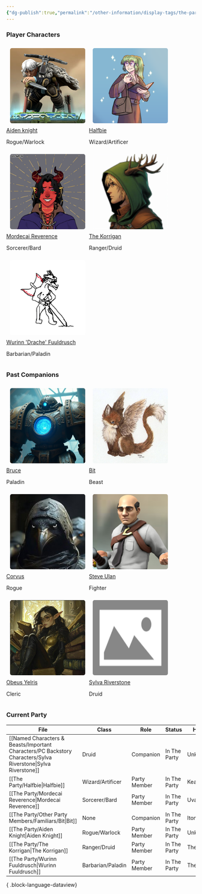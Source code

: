 ```yaml
---
{"dg-publish":true,"permalink":"/other-information/display-tags/the-party/","hideInGraph":true,"updated":"2025-07-13T10:51:03.156+01:00"}
---
```


### Player Characters
<div style="display: flex; flex-wrap: wrap; align-items: left; justify-content: left;">
	<div style="display: flex; flex-direction: column; justify-content: left; align-items:left;">
		<img style="padding: 10px; border-radius: 15px;width:200px;height:200px;" src="https://github.com/isitsamgallon/ashen-new/blob/main/src/site/img/user/Admin/Attachments/AidenKnightWeb.png?raw=true"/>
		<a href="https://www.ashencampaign.xyz/the-party/aiden-knight/">Aiden knight</a>
		<p>Rogue/Warlock</p> 
	</div>
		<div style="display: flex; flex-direction: column; justify-content: left;align-items:left;">
		<img style="padding: 10px; border-radius: 15px;width:200px;height:200px;" src="https://github.com/isitsamgallon/ashen-new/blob/main/src/site/img/user/Admin/Attachments/halfbieWeb.png?raw=true"/>
		<a href="https://www.ashencampaign.xyz/the-party/halfbie/">Halfbie</a>
		<p>Wizard/Artificer</p> 
	</div>
		<div style="display: flex; flex-direction: column; justify-content: left;align-items:left;">
		<img style="padding: 10px; border-radius: 15px;width:200px;height:200px;" src="https://github.com/isitsamgallon/ashen-new/blob/main/src/site/img/user/Admin/Attachments/MordProfilePic.jpg?raw=true"/>
		<a href="https://www.ashencampaign.xyz/the-party/mordecai-reverence/">Mordecai Reverence</a>
		<p>Sorcerer/Bard</p>
	</div>
		<div style="display: flex; flex-direction: column; justify-content: left;align-items:left;">
		<img style="padding: 10px; border-radius: 15px;width:200px;height:200px;" src="https://github.com/isitsamgallon/ashen-new/blob/main/src/site/img/user/Admin/Attachments/KorriganProfilePicWeb.png?raw=true"/>
		<a href="https://www.ashencampaign.xyz/the-party/the-korrigan/">The Korrigan</a>
		<p>Ranger/Druid</p> 
	</div>
		<div style="display: flex; flex-direction: column; justify-content: left;align-items:left;">
		<img style="padding: 10px; border-radius: 15px;width:200px;height:200px;" src="https://github.com/isitsamgallon/ashen-new/blob/main/src/site/img/user/Admin/Attachments/DracheWeb.png?raw=true"/>
		<a href="https://www.ashencampaign.xyz/the-party/wurinn-fuuldrusch/">Wurinn 'Drache' Fuuldrusch</a>
		<p>Barbarian/Paladin</p> 
	</div>
</div>

### Past Companions
<div style="display: flex; flex-wrap: wrap; align-items: left; justify-content: left;">
	<div style="display: flex; flex-direction: column; justify-content: left; align-items:left;">
		<img style="padding: 10px; border-radius: 15px;width:200px;height:200px;" src="https://github.com/isitsamgallon/ashen-new/blob/main/src/site/img/user/Admin/Attachments/BruceWeb.png?raw=true"/>
		<a href="https://www.ashencampaign.xyz/the-party/other-party-members/bruce/">Bruce</a>
		<p>Paladin</p> 
	</div>
		<div style="display: flex; flex-direction: column; justify-content: left;align-items:left;">
		<img style="padding: 10px; border-radius: 15px;width:200px;height:200px;" src="https://github.com/isitsamgallon/ashen-new/blob/main/src/site/img/user/Admin/Attachments/7a9eed1505ff22c614783a731a8bdecc.jpg?raw=true"/>
		<a href="https://www.ashencampaign.xyz/the-party/other-party-members/familiars/bit/">Bit</a>
		<p>Beast</p> 
	</div>
		<div style="display: flex; flex-direction: column; justify-content: left;align-items:left;">
		<img style="padding: 10px; border-radius: 15px;width:200px;height:200px;" src="https://github.com/isitsamgallon/ashen-new/blob/main/src/site/img/user/Admin/Attachments/CorvusWeb.jpg?raw=true"/>
		<a href="https://www.ashencampaign.xyz/the-party/other-party-members/corvus/">Corvus</a>
		<p>Rogue</p>
	</div>
		<div style="display: flex; flex-direction: column; justify-content: left;align-items:left;">
		<img style="padding: 10px; border-radius: 15px;width:200px;height:200px;" src="https://github.com/isitsamgallon/ashen-new/blob/main/src/site/img/user/Admin/Attachments/SteveUlanWeb.png?raw=true"/>
		<a href="https://www.ashencampaign.xyz/the-party/other-party-members/steve-ulan/">Steve Ulan</a>
		<p>Fighter</p> 
	</div>
		<div style="display: flex; flex-direction: column; justify-content: left;align-items:left;">
		<img style="padding: 10px; border-radius: 15px;width:200px;height:200px;" src="https://github.com/isitsamgallon/ashen-new/blob/main/src/site/img/user/Admin/Attachments/Obeus.png?raw=true"/>
		<a href="https://www.ashencampaign.xyz/named-characters-and-beasts/important-characters/obeus-yelris/">Obeus Yelris</a>
		<p>Cleric</p> 
	</div>
		<div style="display: flex; flex-direction: column; justify-content: left;align-items:left;">
		<img style="padding: 10px; border-radius: 15px;width:200px;height:200px;" src="https://github.com/isitsamgallon/ashen-new/blob/main/src/site/img/user/Admin/Attachments/ImagePlaceholder.png?raw=true"/>
		<a href="https://www.ashencampaign.xyz/named-characters-and-beasts/important-characters/pc-backstory-characters/sylva-riverstone/">Sylva Riverstone</a>
		<p>Druid</p> 
	</div>
</div>

### Current Party
| File                                                                                                             | Class             | Role         | Status       | Home Nation     | Home Town       |
| ---------------------------------------------------------------------------------------------------------------- | ----------------- | ------------ | ------------ | --------------- | --------------- |
| [[Named Characters & Beasts/Important Characters/PC Backstory Characters/Sylva Riverstone\|Sylva Riverstone]] | Druid             | Companion    | In The Party | Unknown/Unclear | Unknown/Unclear |
| [[The Party/Halfbie\|Halfbie]]                                                                                | Wizard/Artificer  | Party Member | In The Party | Kearlin Atoll   | Paraton         |
| [[The Party/Mordecai Reverence\|Mordecai Reverence]]                                                          | Sorcerer/Bard     | Party Member | In The Party | Uvam Dynasty    | Yokotori        |
| [[The Party/Other Party Members/Familiars/Bit\|Bit]]                                                          | None              | Companion    | In The Party | Itone           | Uti's Cave      |
| [[The Party/Aiden Knight\|Aiden Knight]]                                                                      | Rogue/Warlock     | Party Member | In The Party | Unknown/Unclear | Unknown/Unclear |
| [[The Party/The Korrigan\|The Korrigan]]                                                                      | Ranger/Druid      | Party Member | In The Party | The Feywilds    | Seelie Court    |
| [[The Party/Wurinn Fuuldrusch\|Wurinn Fuuldrusch]]                                                            | Barbarian/Paladin | Party Member | In The Party | The Tulan Fort  | The Tulan Fort  |

{ .block-language-dataview}
 